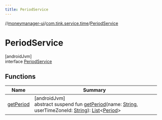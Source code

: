 ```yaml
---
title: PeriodService
---
```

//[moneymanager-ui](../../../index.html)/[com.tink.service.time](../index.html)/[PeriodService](index.html)



# PeriodService



[androidJvm]\
interface [PeriodService](index.html)



## Functions


| Name | Summary |
|---|---|
| [getPeriod](get-period.html) | [androidJvm]<br>abstract suspend fun [getPeriod](get-period.html)(name: [String](https://kotlinlang.org/api/latest/jvm/stdlib/kotlin/-string/index.html), userTimeZoneId: [String](https://kotlinlang.org/api/latest/jvm/stdlib/kotlin/-string/index.html)): [List](https://kotlinlang.org/api/latest/jvm/stdlib/kotlin.collections/-list/index.html)&lt;[Period](../../com.tink.model.time/-period/index.html)&gt; |

